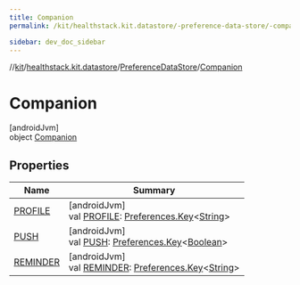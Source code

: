 ```yaml
---
title: Companion
permalink: /kit/healthstack.kit.datastore/-preference-data-store/-companion/index.html

sidebar: dev_doc_sidebar
---
```

//[kit](../../../../kit.html)/[healthstack.kit.datastore](../../index.html)/[PreferenceDataStore](../index.html)/[Companion](index.html)



# Companion



[androidJvm]\
object [Companion](index.html)



## Properties


| Name | Summary |
|---|---|
| [PROFILE](-p-r-o-f-i-l-e.html) | [androidJvm]<br>val [PROFILE](-p-r-o-f-i-l-e.html): [Preferences.Key](https://developer.android.com/reference/kotlin/androidx/datastore/preferences/core/Preferences.Key.html)&lt;[String](https://kotlinlang.org/api/latest/jvm/stdlib/kotlin/-string/index.html)&gt; |
| [PUSH](-p-u-s-h.html) | [androidJvm]<br>val [PUSH](-p-u-s-h.html): [Preferences.Key](https://developer.android.com/reference/kotlin/androidx/datastore/preferences/core/Preferences.Key.html)&lt;[Boolean](https://kotlinlang.org/api/latest/jvm/stdlib/kotlin/-boolean/index.html)&gt; |
| [REMINDER](-r-e-m-i-n-d-e-r.html) | [androidJvm]<br>val [REMINDER](-r-e-m-i-n-d-e-r.html): [Preferences.Key](https://developer.android.com/reference/kotlin/androidx/datastore/preferences/core/Preferences.Key.html)&lt;[String](https://kotlinlang.org/api/latest/jvm/stdlib/kotlin/-string/index.html)&gt; |

